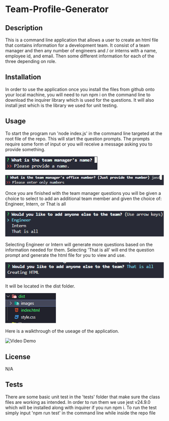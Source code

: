 # Team-Profile-Generator

## Description
This is a command line application that allows a user to create an html file that contains information for a development team. It consist of a team manager and then any number of engineers and / or interns with a name, employee id, and email. Then some different information for each of the three depending on role.
## Installation
In order to use the application once you install the files from github onto your local machine, you will need to run npm i on the command line to download the inquirer library which is used for the questions. It will also install jest which is the library we used for unit testing.
## Usage
To start the program run 'node index.js' in the command line targeted at the root file of the repo. This will start the question prompts. The prompts require some form of input or you will receive a message asking you to provide something.

![Example of empty string](./dist/images/empty_string.png)

![Example of not a number](./dist/images/Not_a_number.png)

Once you are finished with the team manager questions you will be given a choice to select to add an additional team member and given the choice of: Engineer, Intern, or That is all

![Example of choices](./dist/images/choice.png)

Selecting Engineer or Intern will generate more questions based on the information needed for them. Selecting 'That is all' will end the question prompt and generate the html file for you to view and use. 

![End question prompt](./dist/images/createFile.png)

It will be located in the dist folder.

![Show html location](./dist/images/showIndex.png)

Here is a walkthrough of the useage of the application.

![Video Demo](https://drive.google.com/file/d/1B2fR2xMOaN2qtYv-t9utl6B-3mi5iG5O/view?usp=sharing)
## License
N/A

## Tests
There are some basic unit test in the 'tests' folder that make sure the class files are working as intended. In order to run them we use jest v24.9.0 which will be installed along with inquirer if you run npm i. To run the test simply input 'npm run test' in the command line while inside the repo file

